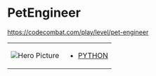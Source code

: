# PetEngineer 

https://codecombat.com/play/level/pet-engineer
<table>
<tr>
<td>

![Hero Picture](hero.png?raw=true "Hero Picture")

</td>
<td>
<ul>
<li>

[PYTHON](PetEngineer.py)

</li>
</td>
</tr>
<table>